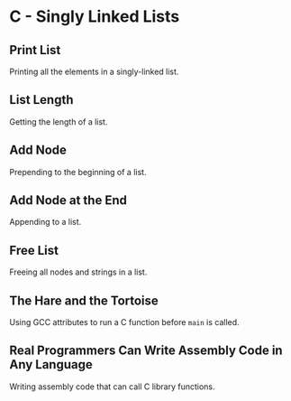 # C - Singly Linked Lists

## Print List
Printing all the elements in a singly-linked list.

## List Length
Getting the length of a list.

## Add Node
Prepending to the beginning of a list.

## Add Node at the End
Appending to a list.

## Free List
Freeing all nodes and strings in a list.

## The Hare and the Tortoise
Using GCC attributes to run a C function before `main` is called.

## Real Programmers Can Write Assembly Code in Any Language
Writing assembly code that can call C library functions.
